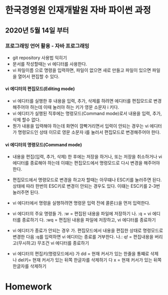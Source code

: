 # 한국경영원 인재개발원 자바 파이썬 과정

## 2020년 5월 14일 부터

### 프로그래밍 언어 활용 - 자바 프로그래밍

* git repository 사용법 익히기
* 문서를 작성할때는 vi 에디터를 사용한다.
* vi 파일이름 으로 명령을 입력하면, 파일이 없으면 새로 만들고 파일이 있으면 파일을 열어서 편집할 수 있다.

#### vi 에디터의 편집모드(Editing mode)
* vi 에디터를 실행한 후 내용을 입력, 추가, 삭제를 하려면 에디터를 편집모드로 변경해주어야 하는데 이때 눌러야 하는 키가 영문 소문자 i 키다.
* vi 에디터가 실행된 직후에는 명령모드(Command mode)로서 내용을 입력, 추가, 삭제 할수 없다.
* 뭔가 내용을 입력해야 하는데 화면이 깜빡거리면서 입력이 안되는 경우는 vi 에디터가 명령모드인 상태 이므로 영문 소문자 i를 눌러서 편집모드로 변경해주어야 한다.

#### vi 에디터의 명령모드(Command mode)
* 내용을 편집(입력, 추가, 삭제) 한 후에는 저장을 하거나, 또는 저장을 취소하거나 vi 에디터를 종료해야 하는데 이떄는 편집모드에서 명령모드로 다시 변경을 해주어야 한다.
* 편집모드에서 명령모드로 변경을 하고자 할때는 아무떄나 ESC키를 눌러주면 된다.
상태에 따라 한번의 ESC키로 변경이 안되는 경우도 있다. 이떄는 ESC키를 2-3번 눌러주면 된다.

* vi 에디터에서 명령을 실행하려면 명령문 입력 전에 콜론(:)을 먼저 입력한다.

* vi 에디터의 주요 명령들
가. :w  = 편집된 내용을 파일에 저장하기
나. :q  = vi 에디터를 종료하기
다. :wq = 편집된 내용을 파일에 저장하고, vi 에디터를 종료하기 
*  vi 에디터가 종료가 안되는 경우
가. 편집모드에서 내용을 편집한 상태로 명령모드로 변경한 다음 :q를 입력하면 vi 에디터는 종료를 거부한다.
나.: q! =  편집내용을 버리고(무시하고) 무조건 vi 에디터를 종료하기

* vi 에디터의 편집키(명령모드에서)
가 dd   = 현재 커서가 있는 한줄을 통쨰로 삭제
나 del키= 현재 커서가 있는 뒤쪽 한글자를 삭제하기
다 x    = 현재 커서가 있는 뒤쪽 한글자를 삭제하기



# Homework
